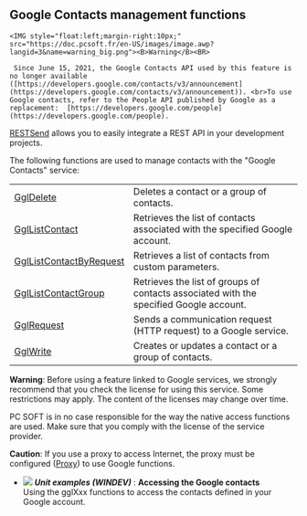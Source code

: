 


## Google Contacts management functions
			

<DIV class="specObsolete">
	<IMG style="float:left;margin-right:10px;" src="https://doc.pcsoft.fr/en-US/images/image.awp?langid=3&name=warning_big.png"><B>Warning</B><BR>
	 Since June 15, 2021, the Google Contacts API used by this feature is no longer available ([https://developers.google.com/contacts/v3/announcement](https://developers.google.com/contacts/v3/announcement)). <br>To use Google contacts, refer to the People API published by Google as a replacement:  [https://developers.google.com/people](https://developers.google.com/people). 
[RESTSend](../WDLang3/1000021476.md) allows you to easily integrate a REST API in your development projects.
</DIV>

<a name="NOTE1"></a>
<a name="NOTE1_1"></a>
The following functions are used to manage contacts with the "Google Contacts" service:


|   |   |
| --- | --- |
| [GglDelete](../WDLang5/1000017402.md) | Deletes a contact or a group of contacts. |
| [GglListContact](../WDLang5/1000017344.md) | Retrieves the list of contacts associated with the specified Google account. |
| [GglListContactByRequest](../WDLang5/1000017346.md) | Retrieves a list of contacts from custom parameters. |
| [GglListContactGroup](../WDLang5/1000017577.md) | Retrieves the list of groups of contacts associated with the specified Google account. |
| [GglRequest](../WDLang5/1000017345.md) | Sends a communication request (HTTP request) to a Google service. |
| [GglWrite](../WDLang5/1000017401.md) | Creates or updates a contact or a group of contacts. |


**Warning**: Before using a feature linked to Google services, we strongly recommend that you check the license for using this service. Some restrictions may apply. The content of the licenses may change over time.

PC SOFT is in no case responsible for the way the native access functions are used. Make sure that you comply with the license of the service provider.

**Caution**: If you use a proxy to access Internet, the proxy must be configured ([Proxy](../WDLang3/3043002.md)) to use Google functions.


- ![](https://doc.pcsoft.fr/en-US/images/image.awp?langid=3&name=AccessingtheGooglecontacts.gif) ***Unit examples (WINDEV)*** : **Accessing the Google contacts** <br>Using the gglXxx functions to access the contacts defined in your Google account.


